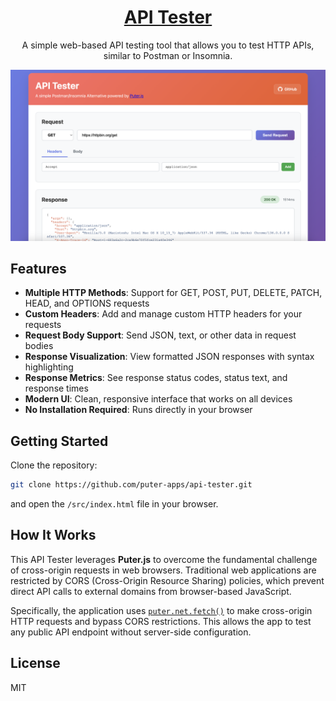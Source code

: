 <h1 align="center">
  <a href="https://puter.com/app/api-tester" target="_blank">API Tester</a>
</h1>

<p align="center">A simple web-based API testing tool that allows you to test HTTP APIs, similar to Postman or Insomnia.
</p>

<p align="center">
  <img src="screenshot.png" alt="Screenshot" width="600" />
</p>

## Features

- **Multiple HTTP Methods**: Support for GET, POST, PUT, DELETE, PATCH, HEAD, and OPTIONS requests
- **Custom Headers**: Add and manage custom HTTP headers for your requests
- **Request Body Support**: Send JSON, text, or other data in request bodies
- **Response Visualization**: View formatted JSON responses with syntax highlighting
- **Response Metrics**: See response status codes, status text, and response times
- **Modern UI**: Clean, responsive interface that works on all devices
- **No Installation Required**: Runs directly in your browser

## Getting Started

Clone the repository: 

```bash
git clone https://github.com/puter-apps/api-tester.git
```

and open the `/src/index.html` file in your browser.

## How It Works

This API Tester leverages **Puter.js** to overcome the fundamental challenge of cross-origin requests in web browsers. Traditional web applications are restricted by CORS (Cross-Origin Resource Sharing) policies, which prevent direct API calls to external domains from browser-based JavaScript.

Specifically, the application uses [`puter.net.fetch()`](https://docs.puter.com/Networking/fetch/) to make cross-origin HTTP requests and bypass CORS restrictions. This allows the app to test any public API endpoint without server-side configuration.

## License

MIT
